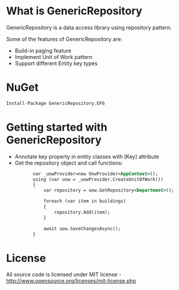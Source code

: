 # What is GenericRepository

GenericRepository is a data access library using repository pattern.

Some of the features of GenericRepository are:

  * Build-in paging feature
  * Implement Unit of Work pattern
  * Support different Entity key types

# NuGet
```xml
Install-Package GenericRepository.EF6
```
# Getting started with GenericRepository

  * Annotate key property in entity classes with [Key] attribute
  * Get the repository object and call functions:
  ```xml
            var _uowProvider=new UowProvider<AppContext>();
            using (var uow = _uowProvider.CreateUnitOfWork())
            {
                var repository = uow.GetRepository<Department>();

                foreach (var item in buildings)
                {
                    repository.Add(item);
                }

                await uow.SaveChangesAsync();
            }
  ```

# License
All source code is licensed under MIT license - http://www.opensource.org/licenses/mit-license.php
